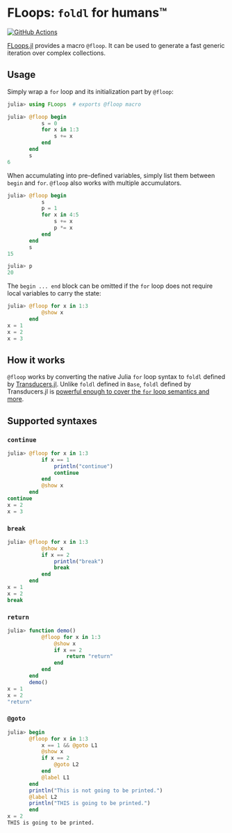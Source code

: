 # FLoops: `foldl` for humans™

[![GitHub Actions](https://github.com/JuliaFolds/FLoops.jl/workflows/Run%20tests/badge.svg)](https://github.com/JuliaFolds/FLoops.jl/actions?query=workflow%3A%22Run+tests%22)

[FLoops.jl](https://github.com/JuliaFolds/FLoops.jl) provides a macro
`@floop`.  It can be used to generate a fast generic iteration over
complex collections.

## Usage

Simply wrap a `for` loop and its initialization part by `@floop`:

```julia
julia> using FLoops  # exports @floop macro

julia> @floop begin
           s = 0
           for x in 1:3
               s += x
           end
       end
       s
6
```

When accumulating into pre-defined variables, simply list them between
`begin` and `for`.  `@floop` also works with multiple accumulators.

```julia
julia> @floop begin
           s
           p = 1
           for x in 4:5
               s += x
               p *= x
           end
       end
       s
15

julia> p
20
```

The `begin ... end` block can be omitted if the `for` loop does not
require local variables to carry the state:

```julia
julia> @floop for x in 1:3
           @show x
       end
x = 1
x = 2
x = 3
```

## How it works

`@floop` works by converting the native Julia `for` loop syntax to
`foldl` defined by
[Transducers.jl](https://github.com/JuliaFolds/Transducers.jl).  Unlike
`foldl` defined in `Base`, `foldl` defined by Transducers.jl is
[powerful enough to cover the `for` loop semantics and more](https://tkf.github.io/Transducers.jl/dev/manual/#Base.foreach).

## Supported syntaxes

### `continue`

```julia
julia> @floop for x in 1:3
           if x == 1
               println("continue")
               continue
           end
           @show x
       end
continue
x = 2
x = 3
```

### `break`

```julia
julia> @floop for x in 1:3
           @show x
           if x == 2
               println("break")
               break
           end
       end
x = 1
x = 2
break
```

### `return`

```julia
julia> function demo()
           @floop for x in 1:3
               @show x
               if x == 2
                   return "return"
               end
           end
       end
       demo()
x = 1
x = 2
"return"
```

### `@goto`

```julia
julia> begin
       @floop for x in 1:3
           x == 1 && @goto L1
           @show x
           if x == 2
               @goto L2
           end
           @label L1
       end
       println("This is not going to be printed.")
       @label L2
       println("THIS is going to be printed.")
       end
x = 2
THIS is going to be printed.
```
